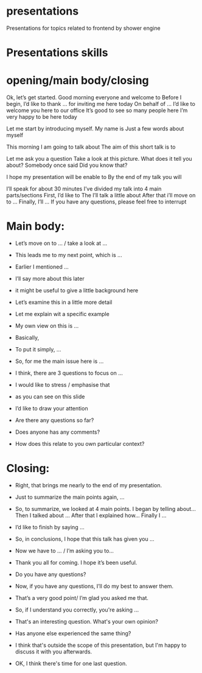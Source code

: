 # presentations
Presentations for topics related to frontend by shower engine

# Presentations skills

# opening/main body/closing

Ok, let’s get started. Good morning everyone and welcome to
Before I begin, I’d like to thank … for inviting me here today
On behalf of … I’d like to welcome you here to our office
It’s good to see so many people here
I’m very happy to be here today

Let me start by introducing myself. My name is
Just a few words about myself

This morning I am going to talk about
The aim of this short talk is to

Let me ask you a question
Take a look at this picture. What does it tell you about?
Somebody once said
Did you know that?

I hope my presentation will be enable to
By the end of my talk you will

I’ll speak for about 30 minutes
I’ve divided my talk into 4 main parts/sections
First, I’d like to
The I’ll talk a  little about
After that i’ll move on to ...
Finally, I’ll ...
If you have any questions, please feel free to interrupt

# Main body:
- Let’s move on to … / take a look at ...
- This leads me to my next point, which is ...
- Earlier I mentioned ...
- I’ll say more about this later

- it might be useful to give a little background here
- Let’s examine this in a little more detail
- Let me explain wit a specific example
- My own view on this is ...

- Basically,
- To put it simply, ...
- So, for me the main issue here is ...
- I think, there are 3 questions to focus on ...
- I would like to stress / emphasise that

- as you can see on this slide
- I’d like to draw your attention

- Are there any questions so far?
- Does anyone has any comments?
- How does this relate to you own particular context?

# Closing:
- Right, that brings me nearly to the end of my presentation.
- Just to summarize the main points again, …
- So, to summarize, we looked at 4 main points. I began by telling about… Then I talked about … After that I explained how… Finally I …

- I’d like to finish by saying …
- So, in conclusions, I hope that this talk has given you …
- Now we have to … / I’m asking you to…
- Thank you all for coming. I hope it’s been useful.

- Do you have any questions?
- Now, if you have any questions, I’ll do my best to answer them.

- That’s a very good point/ I’m glad you asked me that.
- So, if I understand you correctly, you're asking ...
- That's an interesting question. What's your own opinion?
- Has anyone else experienced the same thing?
- I think that's outside the scope of this presentation, but I'm happy to discuss it with you afterwards.
- OK, I think there's time for one last question.
